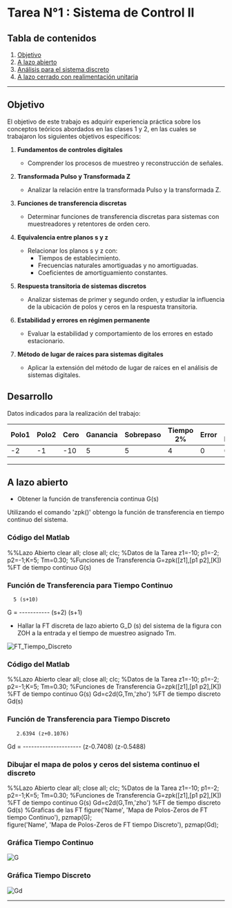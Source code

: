 # Tarea N°1 : Sistema de Control II

## Tabla de contenidos
1. [Objetivo](#objetivo)
2. [A lazo abierto](#a-lazo-abierto)
3. [Análisis para el sistema discreto](#análisis-para-el-sistema-discreto)
4. [A lazo cerrado con realimentación unitaria](#a-lazo-cerrado-con-realimentación-unitaria)
   
---

## Objetivo

El objetivo de este trabajo es adquirir experiencia práctica sobre los conceptos teóricos abordados en las clases 1 y 2, en las cuales se trabajaron los siguientes objetivos específicos:

1. **Fundamentos de controles digitales**  
   - Comprender los procesos de muestreo y reconstrucción de señales.

2. **Transformada Pulso y Transformada Z**  
   - Analizar la relación entre la transformada Pulso y la transformada Z.

3. **Funciones de transferencia discretas**  
   - Determinar funciones de transferencia discretas para sistemas con muestreadores y retentores de orden cero.

4. **Equivalencia entre planos s y z**  
   - Relacionar los planos s y z con:
     - Tiempos de establecimiento.
     - Frecuencias naturales amortiguadas y no amortiguadas.
     - Coeficientes de amortiguamiento constantes.

5. **Respuesta transitoria de sistemas discretos**  
   - Analizar sistemas de primer y segundo orden, y estudiar la influencia de la ubicación de polos y ceros en la respuesta transitoria.

6. **Estabilidad y errores en régimen permanente**  
   - Evaluar la estabilidad y comportamiento de los errores en estado estacionario.

7. **Método de lugar de raíces para sistemas digitales**  
   - Aplicar la extensión del método de lugar de raíces en el análisis de sistemas digitales.

## Desarrollo

Datos indicados para la realización del trabajo:

| Polo1 | Polo2 | Cero | Ganancia | Sobrepaso | Tiempo 2% | Error | Tiempo Muestreo |
|-------|-------|------|----------|-----------|-----------|-------|-----------------|
| -2    | -1    | -10  | 5        | 5         | 4         | 0     | 0.30            |

---

## A lazo abierto

- Obtener la función de transferencia continua G(s)

Utilizando el comando 'zpk()' obtengo la función de transferencia en tiempo continuo del sistema.

### Código del Matlab

%%Lazo Abierto
clear all; close all; clc;
%Datos de la Tarea
z1=-10; p1=-2; p2=-1;K=5; Tm=0.30;
%Funciones de Transferencia
G=zpk([z1],[p1 p2],[K])    %FT de tiempo continuo G(s)

### Función de Transferencia para Tiempo Continuo

      5 (s+10)
G =  -----------
     (s+2) (s+1)

- Hallar la FT discreta de lazo abierto G_D (s) del sistema de la figura con ZOH a la entrada y el tiempo de muestreo asignado Tm.

![FT_Tiempo_Discreto](https://github.com/user-attachments/assets/68681016-9542-4f2a-9aa7-96eb03a68aff)

### Código del Matlab

%%Lazo Abierto
clear all; close all; clc;
%Datos de la Tarea
z1=-10; p1=-2; p2=-1;K=5; Tm=0.30;
%Funciones de Transferencia
G=zpk([z1],[p1 p2],[K])    %FT de tiempo continuo G(s)
Gd=c2d(G,Tm,'zho')         %FT de tiempo discreto Gd(s)

### Función de Transferencia para Tiempo Discreto
 
       2.6394 (z+0.1076)
Gd = ---------------------
     (z-0.7408) (z-0.5488)

### Dibujar el mapa de polos y ceros del sistema continuo el discreto 

%%Lazo Abierto
clear all; close all; clc;
%Datos de la Tarea
z1=-10; p1=-2; p2=-1;K=5; Tm=0.30;
%Funciones de Transferencia
G=zpk([z1],[p1 p2],[K])    %FT de tiempo continuo G(s)
Gd=c2d(G,Tm,'zho')         %FT de tiempo discreto Gd(s)
%Graficas de las FT
figure('Name', 'Mapa de Polos-Zeros de FT tiempo Continuo'), pzmap(G);        
figure('Name', 'Mapa de Polos-Zeros de FT tiempo Discreto'), pzmap(Gd);

### Gráfica Tiempo Continuo

![G](https://github.com/user-attachments/assets/eec8aa96-17cb-480d-9715-b2d27b63a384)

### Gráfica Tiempo Discreto

![Gd](https://github.com/user-attachments/assets/43873d23-a396-4f0c-ab20-c08b727c098d)

---

